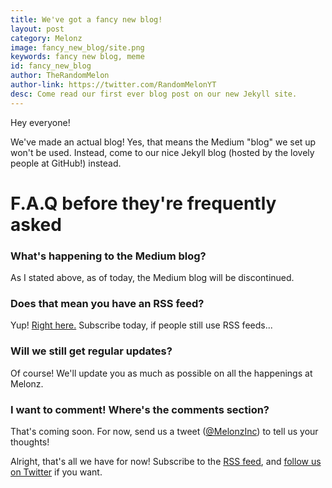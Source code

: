 ```yaml
---
title: We've got a fancy new blog!
layout: post
category: Melonz
image: fancy_new_blog/site.png
keywords: fancy new blog, meme
id: fancy_new_blog
author: TheRandomMelon
author-link: https://twitter.com/RandomMelonYT
desc: Come read our first ever blog post on our new Jekyll site.
---
```


Hey everyone!


We've made an actual blog! Yes, that means the Medium "blog" we set up won't be used. Instead, come to our nice Jekyll blog (hosted by the lovely people at GitHub!) instead.

# F.A.Q before they're frequently asked
### What's happening to the Medium blog?
As I stated above, as of today, the Medium blog will be discontinued.

### Does that mean you have an RSS feed?
Yup! [Right here.](/feed.xml) Subscribe today, if people still use RSS feeds...

### Will we still get regular updates?
Of course! We'll update you as much as possible on all the happenings at Melonz.

### I want to comment! Where's the comments section?
That's coming soon. For now, send us a tweet ([@MelonzInc](https://twitter.com/melonzinc)) to tell us your thoughts!

Alright, that's all we have for now! Subscribe to the [RSS feed](/feed.xml), and [follow us on Twitter](https://twitter.com/melonzinc) if you want.
